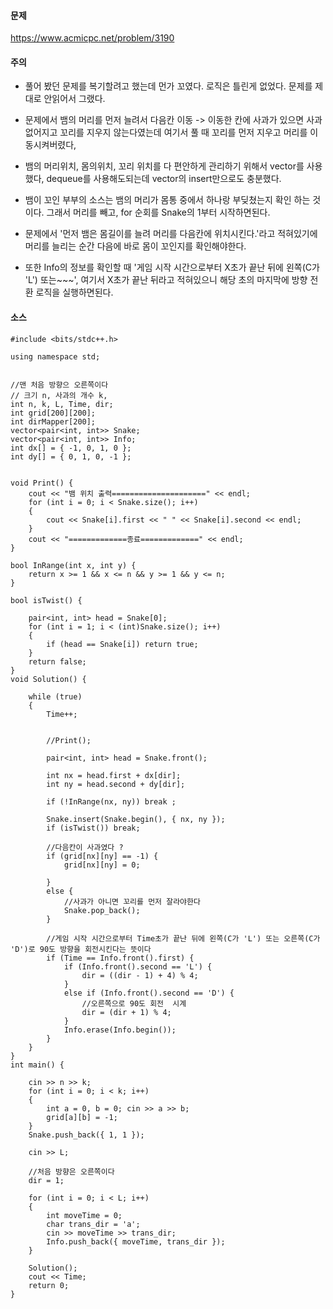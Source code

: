 #### 문제
https://www.acmicpc.net/problem/3190

#### 주의 

- 풀어 봤던 문제를 복기할려고 했는데 먼가 꼬였다. 로직은 틀린게 없었다.  문제를 제대로 안읽어서 그랬다.

-  문제에서 뱀의 머리를 먼저 늘려서 다음칸 이동 -> 이동한 칸에 사과가 있으면 사과 없어지고 꼬리를 지우지 않는다였는데 여기서 풀 때 꼬리를 먼저 지우고 머리를 이동시켜버렸다, 

- 뱀의 머리위치, 몸의위치, 꼬리 위치를 다 편안하게 관리하기 위해서 vector를 사용했다, dequeue를 사용해도되는데 vector의 insert만으로도 충분했다. 

- 뱀이 꼬인 부부의 소스는 뱀의 머리가 몸통 중에서 하나랑 부딪쳤는지 확인 하는 것이다. 그래서 머리를 빼고, for 순회를 Snake의 1부터 시작하면된다.

- 문제에서  '먼저 뱀은 몸길이를 늘려 머리를 다음칸에 위치시킨다.'라고 적혀있기에 머리를 늘리는 순간 다음에 바로 몸이 꼬인지를 확인해야한다.

- 또한 Info의 정보를 확인할 때  '게임 시작 시간으로부터 X초가 끝난 뒤에 왼쪽(C가 'L') 또는~~~', 여기서 X초가 끝난 뒤라고 적혀있으니 해당 초의 마지막에 방향 전환 로직을 실행하면된다. 
#### 소스 

````
#include <bits/stdc++.h>

using namespace std;


//맨 처음 방향으 오른쪽이다 
// 크기 n, 사과의 개수 k, 
int n, k, L, Time, dir;
int grid[200][200];
int dirMapper[200];
vector<pair<int, int>> Snake;
vector<pair<int, int>> Info;
int dx[] = { -1, 0, 1, 0 };
int dy[] = { 0, 1, 0, -1 };


void Print() {
	cout << "뱀 위치 출력=====================" << endl;
	for (int i = 0; i < Snake.size(); i++)
	{
		cout << Snake[i].first << " " << Snake[i].second << endl;
	}
	cout << "=============종료=============" << endl;
}

bool InRange(int x, int y) {
	return x >= 1 && x <= n && y >= 1 && y <= n;
}

bool isTwist() {

	pair<int, int> head = Snake[0];
	for (int i = 1; i < (int)Snake.size(); i++)
	{
		if (head == Snake[i]) return true;
	}
	return false;
}
void Solution() {

	while (true)
	{
		Time++;
		
		
		//Print();

		pair<int, int> head = Snake.front();

		int nx = head.first + dx[dir];
		int ny = head.second + dy[dir];

		if (!InRange(nx, ny)) break ;

		Snake.insert(Snake.begin(), { nx, ny });
		if (isTwist()) break;

		//다음칸이 사과였다 ? 
		if (grid[nx][ny] == -1) {
			grid[nx][ny] = 0;
			
		}
		else {
			//사과가 아니면 꼬리를 먼저 잘라야한다 
			Snake.pop_back();
		}

		//게임 시작 시간으로부터 Time초가 끝난 뒤에 왼쪽(C가 'L') 또는 오른쪽(C가 'D')로 90도 방향을 회전시킨다는 뜻이다
		if (Time == Info.front().first) {
			if (Info.front().second == 'L') {
				dir = ((dir - 1) + 4) % 4;
			}
			else if (Info.front().second == 'D') {
				//오른쪽으로 90도 회전  시계
				dir = (dir + 1) % 4;
			}
			Info.erase(Info.begin());          
		}
	}
}
int main() {

	cin >> n >> k;
	for (int i = 0; i < k; i++)
	{
		int a = 0, b = 0; cin >> a >> b;
		grid[a][b] = -1;
	}
	Snake.push_back({ 1, 1 });

	cin >> L;

	//처음 방향은 오른쪽이다 
	dir = 1;

	for (int i = 0; i < L; i++)
	{
		int moveTime = 0;
		char trans_dir = 'a';
		cin >> moveTime >> trans_dir;
		Info.push_back({ moveTime, trans_dir });
	}

	Solution();
	cout << Time;
	return 0;
}
````